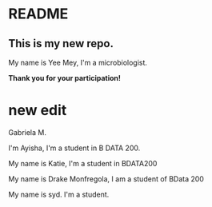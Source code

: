 # README
## This is my new repo.
My name is Yee Mey, I'm a microbiologist.

**Thank you for your participation!**
# new edit
Gabriela M.

I'm Ayisha, I'm a student in B DATA 200. 

My name is Katie, I'm a student in BDATA200

My name is Drake Monfregola, I am a student of BData 200

My name is syd. I'm a student.

